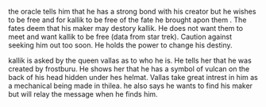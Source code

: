 the oracle tells him that he has a strong bond with his creator but he wishes to be free and for kallik to be free of the fate he brought apon them . The fates deem that his maker may destory kallik. He does not want them to meet and want kallik to be free (data from star trek). Caution against seeking him out too soon. He holds the power to change his destiny.

kallik is asked by the queen vallas as to who he is. He tells her that he was created by frostburu. He shows her that he has a symbol of vulcan on the back of his head hidden under hes helmat. Vallas take great intrest in him as a mechanical being made in thilea. he also says he wants to find his maker but will relay the message when he finds him. 